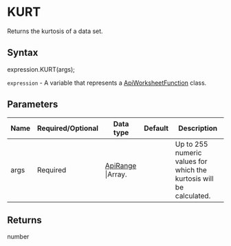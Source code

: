 # KURT

Returns the kurtosis of a data set.

## Syntax

expression.KURT(args);

`expression` - A variable that represents a [ApiWorksheetFunction](../ApiWorksheetFunction.md) class.

## Parameters

| **Name** | **Required/Optional** | **Data type** | **Default** | **Description** |
| ------------- | ------------- | ------------- | ------------- | ------------- |
| args | Required | [ApiRange](../../ApiRange/ApiRange.md) &#124;Array.<number> |  | Up to 255 numeric values for which the kurtosis will be calculated. |

## Returns

number
